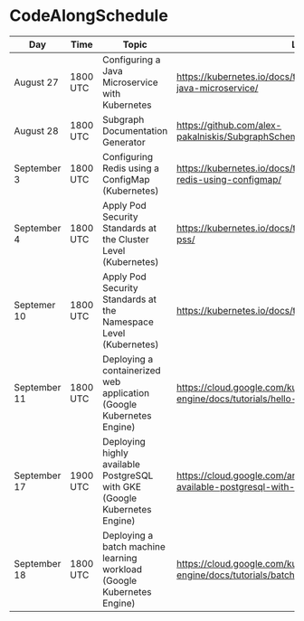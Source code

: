 # CodeAlongSchedule

| Day | Time | Topic | Link(s) |
| --- | --- | --- | --- |
| August 27 | 1800 UTC | Configuring a Java Microservice with Kubernetes | https://kubernetes.io/docs/tutorials/configuration/configure-java-microservice/ |
| August 28 | 1800 UTC | Subgraph Documentation Generator | https://github.com/alex-pakalniskis/SubgraphSchemaEntitiesDocGenerator |
| September 3 | 1800 UTC | Configuring Redis using a ConfigMap (Kubernetes) | https://kubernetes.io/docs/tutorials/configuration/configure-redis-using-configmap/ |
| September 4 | 1800 UTC | Apply Pod Security Standards at the Cluster Level (Kubernetes) | https://kubernetes.io/docs/tutorials/security/cluster-level-pss/ |
| Septemer 10 | 1800 UTC | Apply Pod Security Standards at the Namespace Level (Kubernetes) | https://kubernetes.io/docs/tutorials/security/ns-level-pss/ |
| September 11 | 1800 UTC | Deploying a containerized web application (Google Kubernetes Engine) | https://cloud.google.com/kubernetes-engine/docs/tutorials/hello-app |
| September 17 | 1900 UTC | Deploying highly available PostgreSQL with GKE (Google Kubernetes Engine) | https://cloud.google.com/architecture/deploying-highly-available-postgresql-with-gke |
| September 18 | 1800 UTC | Deploying a batch machine learning workload (Google Kubernetes Engine) | https://cloud.google.com/kubernetes-engine/docs/tutorials/batch-ml-workload |
